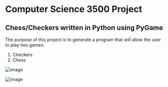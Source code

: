 # Computer Science 3500 Project
## Chess/Checkers written in Python using PyGame
The purpose of this project is to generate a program that will allow the user to play two games:
  1. Checkers
  2. Chess

![image](https://github.com/btylerw/cs3500proj/assets/107960406/8e2de9f9-385d-4d2e-b15a-6528592ad54b)

![image](https://github.com/btylerw/cs3500proj/assets/107960406/0ec26467-d762-43f9-9824-93ec80af7c93)
